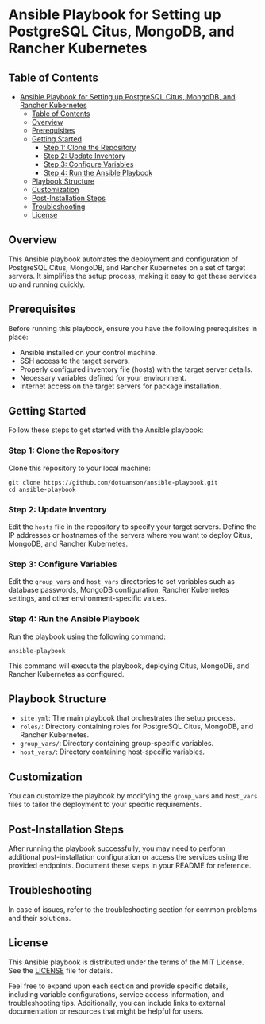# Ansible Playbook for Setting up PostgreSQL Citus, MongoDB, and Rancher Kubernetes

## Table of Contents
- [Ansible Playbook for Setting up PostgreSQL Citus, MongoDB, and Rancher Kubernetes](#ansible-playbook-for-setting-up-postgresql-citus-mongodb-and-rancher-kubernetes)
  - [Table of Contents](#table-of-contents)
  - [Overview](#overview)
  - [Prerequisites](#prerequisites)
  - [Getting Started](#getting-started)
    - [Step 1: Clone the Repository](#step-1-clone-the-repository)
    - [Step 2: Update Inventory](#step-2-update-inventory)
    - [Step 3: Configure Variables](#step-3-configure-variables)
    - [Step 4: Run the Ansible Playbook](#step-4-run-the-ansible-playbook)
  - [Playbook Structure](#playbook-structure)
  - [Customization](#customization)
  - [Post-Installation Steps](#post-installation-steps)
  - [Troubleshooting](#troubleshooting)
  - [License](#license)

## Overview
This Ansible playbook automates the deployment and configuration of PostgreSQL Citus, MongoDB, and Rancher Kubernetes on a set of target servers. It simplifies the setup process, making it easy to get these services up and running quickly.

## Prerequisites
Before running this playbook, ensure you have the following prerequisites in place:
- Ansible installed on your control machine.
- SSH access to the target servers.
- Properly configured inventory file (hosts) with the target server details.
- Necessary variables defined for your environment.
- Internet access on the target servers for package installation.

## Getting Started
Follow these steps to get started with the Ansible playbook:

### Step 1: Clone the Repository
Clone this repository to your local machine:

```shell
git clone https://github.com/dotuanson/ansible-playbook.git
cd ansible-playbook
```

### Step 2: Update Inventory
Edit the `hosts` file in the repository to specify your target servers. Define the IP addresses or hostnames of the servers where you want to deploy Citus, MongoDB, and Rancher Kubernetes.

### Step 3: Configure Variables
Edit the `group_vars` and `host_vars` directories to set variables such as database passwords, MongoDB configuration, Rancher Kubernetes settings, and other environment-specific values.

### Step 4: Run the Ansible Playbook
Run the playbook using the following command:

```shell
ansible-playbook
```

This command will execute the playbook, deploying Citus, MongoDB, and Rancher Kubernetes as configured.

## Playbook Structure
- `site.yml`: The main playbook that orchestrates the setup process.
- `roles/`: Directory containing roles for PostgreSQL Citus, MongoDB, and Rancher Kubernetes.
- `group_vars/`: Directory containing group-specific variables.
- `host_vars/`: Directory containing host-specific variables.

## Customization
You can customize the playbook by modifying the `group_vars` and `host_vars` files to tailor the deployment to your specific requirements.

## Post-Installation Steps
After running the playbook successfully, you may need to perform additional post-installation configuration or access the services using the provided endpoints. Document these steps in your README for reference.

## Troubleshooting
In case of issues, refer to the troubleshooting section for common problems and their solutions.

## License
This Ansible playbook is distributed under the terms of the MIT License. See the [LICENSE](LICENSE) file for details.

Feel free to expand upon each section and provide specific details, including variable configurations, service access information, and troubleshooting tips. Additionally, you can include links to external documentation or resources that might be helpful for users.